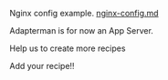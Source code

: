 
Nginx config example. [nginx-config.md](nginx-config.md)

Adapterman is for now an App Server.



Help us to create more recipes

Add your recipe!!
